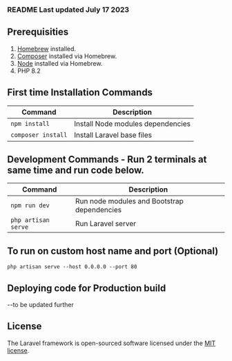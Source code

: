 ### README Last updated July 17 2023

## Prerequisities
1. [Homebrew](https://brew.sh/) installed.
2. [Composer](https://formulae.brew.sh/formula/composer) installed via Homebrew.
3. [Node](https://formulae.brew.sh/formula/node#default) installed via Homebrew.
4. PHP 8.2


## First time Installation Commands 

| Command | Description |
|---------|-------------|
| `npm install` | Install Node modules dependencies |
| `composer install` | Install Laravel base files  |

## Development Commands - Run 2 terminals at same time and run code below.

| Command | Description |
|---------|-------------|
| `npm run dev` | Run node modules and Bootstrap dependencies |
| `php artisan serve` | Run Laravel server  |


## To run on custom host name and port (Optional)
`php artisan serve --host 0.0.0.0 --port 80`

## Deploying code for Production build
--to be updated further

## License

The Laravel framework is open-sourced software licensed under the [MIT license](https://opensource.org/licenses/MIT).
